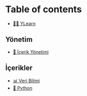 # Table of contents

* [👨‍🏫 YLearn](README.md)

## Yönetim <a id="yonetim"></a>

* [📑 İçerik Yönetimi](yonetim/icerik-yonetimi.md)

## İçerikler

* [📊 Veri Bilimi](icerikler/veri-bilimi.md)
* [🐍 Python](icerikler/python.md)

